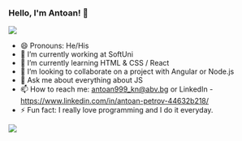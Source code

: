 ### Hello, I'm Antoan! 👋

<img src="https://profile-counter.glitch.me/AntoanPetrov123/count.svg">



- 😄 Pronouns: He/His
- 🔭 I’m currently working at SoftUni
- 🌱 I’m currently learning HTML & CSS / React
- 👯 I’m looking to collaborate on a project with Angular or Node.js
- 💬 Ask me about everything about JS
- 📫 How to reach me: antoan999_kn@abv.bg or LinkedIn - https://www.linkedin.com/in/antoan-petrov-44632b218/
- ⚡ Fun fact: I really love programming and I do it everyday. 
<img src="https://github-readme-stats.vercel.app/api/top-langs/?username=antoanPetrov123&layout=compact"> 
